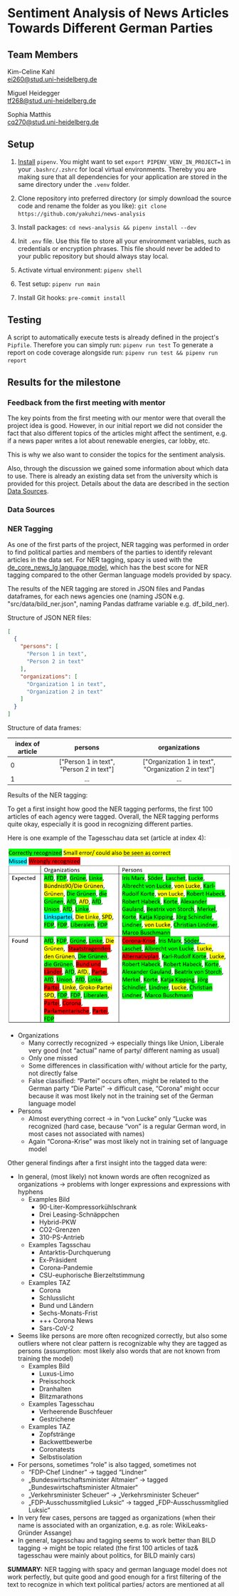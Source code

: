 # Sentiment Analysis of News Articles Towards Different German Parties

## Team Members
Kim-Celine Kahl  
ei260@stud.uni-heidelberg.de  

Miguel Heidegger  
tf268@stud.uni-heidelberg.de

Sophia Matthis  
cq270@stud.uni-heidelberg.de

## Setup

1. [Install](https://pipenv.pypa.io/en/latest/#install-pipenv-today) ```pipenv```. You might want to set ```export PIPENV_VENV_IN_PROJECT=1``` in your ```.bashrc/.zshrc``` for local virtual environments. Thereby you are making sure that all dependencies for your application are stored in the same directory under the `.venv` folder.  

2. Clone repository into preferred directory (or simply download the source code and rename the folder as you like): `git clone https://github.com/yakuhzi/news-analysis`  

3. Install packages: `cd news-analysis && pipenv install --dev`  

4. Init ```.env``` file. Use this file to store all your environment variables, such as credentials or encryption phrases. This file should never be added to your public repository but should always stay local.

5. Activate virtual environment: `pipenv shell`  

6. Test setup: `pipenv run main`  

7. Install Git hooks: `pre-commit install`


## Testing

A script to automatically execute tests is already defined in the project's `Pipfile`. Therefore you can simply run: `pipenv run test`
To generate a report on code coverage alongside run: `pipenv run test && pipenv run report`

## Results for the milestone

### Feedback from the first meeting with mentor
The key points from the first meeting with our mentor were that overall the project idea is good. However,
in our initial report we did not consider the fact that also different topics of the articles might affect the sentiment,
e.g. if a news paper writes a lot about renewable energies, car lobby, etc.

This is why we also want to consider the topics for the sentiment analysis.

Also, through the discussion we gained some information about which data to use. There is already an existing data set
from the university which is provided for this project. Details about the data are described in the section 
[Data Sources](#data-sources).

### Data Sources 

### NER Tagging 
As one of the first parts of the project, NER tagging was performed in order to find political parties and members of
the parties to identify relevant articles in the data set. For NER tagging, spacy is used with the 
[de_core_news_lg language model](https://spacy.io/models/de#de_core_news_lg), which has the best score for NER tagging
compared to the other German language models provided by spacy.

The results of the NER tagging are stored in JSON files and Pandas dataframes, for each news agencies one 
(naming JSON e.g. "src/data/bild_ner.json", naming Pandas datframe variable e.g. df_bild_ner). 

Structure of JSON NER files:

```json
[
  {
    "persons": [
      "Person 1 in text",
      "Person 2 in text"
    ],
    "organizations": [
      "Organization 1 in text",
      "Organization 2 in text"
    ]
  }  
]
```

Structure of data frames:

| index of article | persons       | organizations  |
| ---------------- |:-------------:| :-----:         |
| 0                | ["Person 1 in text", "Person 2 in text"] | ["Organization 1 in text",  "Organization 2 in text"] |
| 1                | ...  |   ...  |

Results of the NER tagging:

To get a first insight how good the NER tagging performs, the first 100 articles of each agency were tagged.
Overall, the NER tagging performs quite okay, especially it is good in recognizing different parties.

Here is one example of the Tagesschau data set (article at index 4):

![Screenshot](figures/NER_tagging.PNG)

* Organizations
    * Many correctly recognized → especially things like Union, Liberale very good (not “actual” name of party/ 
    different naming as usual)
    * Only one missed
    * Some differences in classification with/ without article for the party, not directly false
    * False classified: “Partei” occurs often, might be related to the German party 
    “Die Partei” → difficult case, 
    “Corona” might occur because it was most likely not in the training set of the German language model
* Persons
    * Almost everything correct → in “von Lucke” only “Lucke was recognized 
    (hard case, because “von” is a regular German word, in most cases not associated with names)
    * Again “Corona-Krise” was most likely not in training set of language model



Other general findings after a first insight into the tagged data were:
* In general, (most likely) not known words are often recognized as organizations → problems with longer 
expressions and expressions with hyphens
    * Examples Bild
        * 90-Liter-Kompressorkühlschrank
        * Drei Leasing-Schnäppchen
        * Hybrid-PKW
        * CO2-Grenzen
        * 310-PS-Antrieb
    * Examples Tagsschau
        * Antarktis-Durchquerung
        * Ex-Präsident
        * Corona-Pandemie
        * CSU-euphorische Bierzeltstimmung
    * Examples TAZ
        * Corona
        * Schlusslicht
        * Bund und Ländern
        * Sechs-Monats-Frist
        * +++ Corona News
        * Sars-CoV-2
* Seems like persons are more often recognized correctly, but also some outliers where not clear pattern is 
recognizable why they are tagged as persons (assumption: most likely also words that are not known from 
training the model)
    * Examples Bild
        * Luxus-Limo
        * Preisschock
        * Dranhalten
        * Blitzmarathons
    * Examples Tagesschau
        * Verheerende Buschfeuer
        * Gestrichene
    * Examples TAZ
        * Zopfstränge
        * Backwettbewerbe
        * Coronatests
        * Selbstisolation
* For persons, sometimes “role” is also tagged, sometimes not
    * “FDP-Chef Lindner” → tagged “Lindner”
    * „Bundeswirtschaftsminister Altmaier“ → tagged „Bundeswirtschaftsminister Altmaier“
    * „Verkehrsminister Scheuer“ → „Verkehrsminister Scheuer“
    * „FDP-Ausschussmitglied Luksic“ → tagged „FDP-Ausschussmitglied Luksic“
* In very few cases, persons are tagged as organizations (when their name is associated with an organization, 
e.g. as role: WikiLeaks-Gründer Assange) 
* In general, tagesschau and tagging seems to work better than BILD tagging → might be topic related 
(the first 100 articles of taz& tagesschau were mainly about politics, for BILD mainly cars)

**SUMMARY:** NER tagging with spacy and german language model does not work perfectly, but quite good and good enough 
for a first filtering of the text to recognize in which text political parties/ actors are mentioned at all










